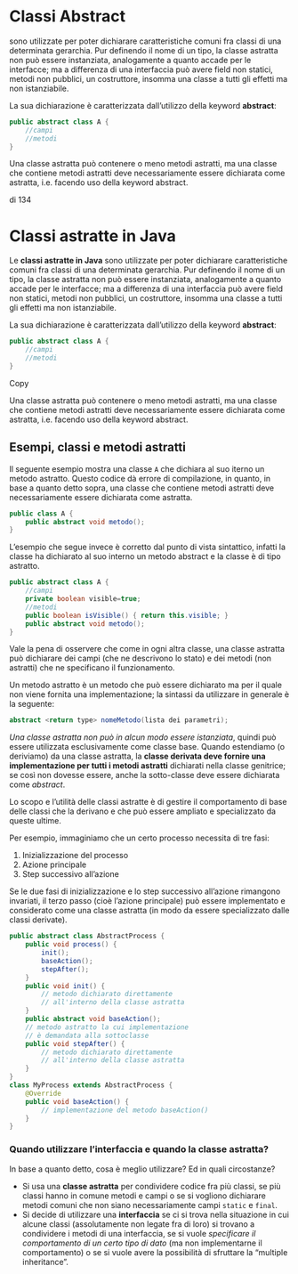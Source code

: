# Classi Abstract

sono utilizzate per poter dichiarare caratteristiche comuni fra classi di una determinata gerarchia. Pur definendo il nome di un tipo, la classe astratta non può essere instanziata, analogamente a quanto accade per le interfacce; ma a differenza di una interfaccia può avere field non statici, metodi non pubblici, un costruttore, insomma una classe a tutti gli effetti ma non istanziabile.

La sua dichiarazione è caratterizzata dall’utilizzo della keyword **abstract**:

```java
public abstract class A {
	//campi
	//metodi
}
```

Una classe astratta può contenere o meno metodi astratti, ma una classe che contiene metodi astratti deve necessariamente essere dichiarata come astratta, i.e. facendo uso della keyword abstract.
  
di 134

# Classi astratte in Java
Le **classi astratte in Java** sono utilizzate per poter dichiarare caratteristiche comuni fra classi di una determinata gerarchia. Pur definendo il nome di un tipo, la classe astratta non può essere instanziata, analogamente a quanto accade per le interfacce; ma a differenza di una interfaccia può avere field non statici, metodi non pubblici, un costruttore, insomma una classe a tutti gli effetti ma non istanziabile.

La sua dichiarazione è caratterizzata dall’utilizzo della keyword **abstract**:

```java
public abstract class A {
	//campi
	//metodi
}
```

Copy

Una classe astratta può contenere o meno metodi astratti, ma una classe che contiene metodi astratti deve necessariamente essere dichiarata come astratta, i.e. facendo uso della keyword abstract.

## Esempi, classi e metodi astratti

Il seguente esempio mostra una classe `A` che dichiara al suo iterno un metodo astratto. Questo codice dà errore di compilazione, in quanto, in base a quanto detto sopra, una classe che contiene metodi astratti deve necessariamente essere dichiarata come astratta.

```java
public class A {
	public abstract void metodo();
}
```

L’esempio che segue invece è corretto dal punto di vista sintattico, infatti la classe ha dichiarato al suo interno un metodo abstract e la classe è di tipo astratto.

```java
public abstract class A {
    //campi
    private boolean visible=true;
    //metodi
    public boolean isVisible() { return this.visible; }
    public abstract void metodo();
}
```

Vale la pena di osservere che come in ogni altra classe, una classe astratta può dichiarare dei campi (che ne descrivono lo stato) e dei metodi (non astratti) che ne specificano il funzionamento.

Un metodo astratto è un metodo che può essere dichiarato ma per il quale non viene fornita una implementazione; la sintassi da utilizzare in generale è la seguente:

```java
abstract <return type> nomeMetodo(lista dei parametri);
```

_Una classe astratta non può in alcun modo essere istanziata_, quindi può essere utilizzata esclusivamente come classe base. Quando estendiamo (o deriviamo) da una classe astratta, la **classe derivata deve fornire una implementazione per tutti i metodi astratti** dichiarati nella classe genitrice; se così non dovesse essere, anche la sotto-classe deve essere dichiarata come _abstract_.

Lo scopo e l’utilità delle classi astratte è di gestire il comportamento di base delle classi che la derivano e che può essere ampliato e specializzato da queste ultime.

Per esempio, immaginiamo che un certo processo necessita di tre fasi:

1.  Inizializzazione del processo
2.  Azione principale
3.  Step successivo all’azione

Se le due fasi di inizializzazione e lo step successivo all’azione rimangono invariati, il terzo passo (cioè l’azione principale) può essere implementato e considerato come una classe astratta (in modo da essere specializzato dalle classi derivate).

```java
public abstract class AbstractProcess {
	public void process() {
		init();
		baseAction();
		stepAfter();
	}
	public void init() {
		// metodo dichiarato direttamente
		// all'interno della classe astratta
	}
	public abstract void baseAction();
	// metodo astratto la cui implementazione
	// è demandata alla sottoclasse
	public void stepAfter() {
		// metodo dichiarato direttamente
		// all'interno della classe astratta
	}
}
class MyProcess extends AbstractProcess {
	@Override
	public void baseAction() {
		// implementazione del metodo baseAction()
	}
}
```

### Quando utilizzare l’interfaccia e quando la classe astratta?

In base a quanto detto, cosa è meglio utilizzare? Ed in quali circostanze?

-   Si usa una **classe astratta** per condividere codice fra più classi, se più classi hanno in comune metodi e campi o se si vogliono dichiarare metodi comuni che non siano necessariamente campi `static` e `final`.
-   Si decide di utilizzare una **interfaccia** se ci si trova nella situazione in cui alcune classi (assolutamente non legate fra di loro) si trovano a condividere i metodi di una interfaccia, se si vuole _specificare il comportamento di un certo tipo di dato_ (ma non implementarne il comportamento) o se si vuole avere la possibilità di sfruttare la “multiple inheritance”.